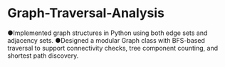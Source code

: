 # Graph-Traversal-Analysis
●Implemented graph structures in Python using both edge sets and adjacency sets. ●Designed a modular Graph class with BFS-based traversal to support connectivity checks, tree component counting, and shortest path discovery.
